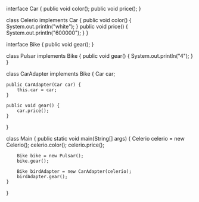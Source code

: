 interface Car {
public void color();
public void price();
}

class Celerio implements Car {
public void color() {
System.out.println("white");
}
public void price() {
System.out.println("600000");
}
}

interface Bike {
public void gear();
}

class Pulsar implements Bike {
public void gear() {
System.out.println("4");
}
}

class CarAdapter implements Bike {
Car car;

    public CarAdapter(Car car) {
        this.car = car;
    }

    public void gear() {
        car.price();
    }

}

class Main {
public static void main(String[] args) {
Celerio celerio = new Celerio();
celerio.color();
celerio.price();

        Bike bike = new Pulsar();
        bike.gear();

        Bike birdAdapter = new CarAdapter(celerio);
        birdAdapter.gear();
    }

}
